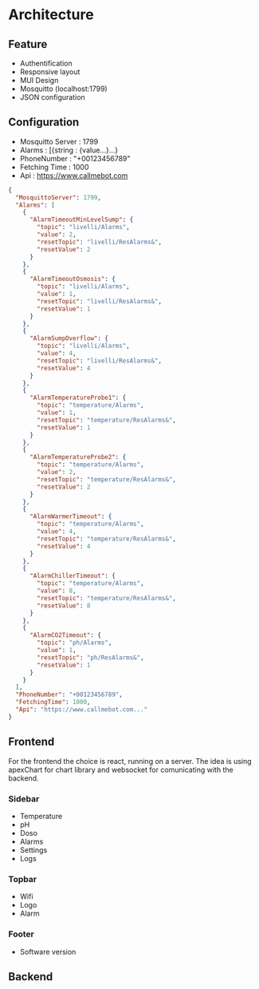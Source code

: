 # Architecture

## Feature

* Authentification
* Responsive layout
* MUI Design
* Mosquitto (localhost:1799)
* JSON configuration

## Configuration

* Mosquitto Server : 1799
* Alarms : [{string : {value...}...}
* PhoneNumber : "+00123456789"
* Fetching Time : 1000
* Api : https://www.callmebot.com


```json
{
  "MosquittoServer": 1799,
  "Alarms": [
    {
      "AlarmTimeoutMinLevelSump": {
        "topic": "livelli/Alarms",
        "value": 2,
        "resetTopic": "livelli/ResAlarms&",
        "resetValue": 2
      }
    },
    {
      "AlarmTimeoutOsmosis": {
        "topic": "livelli/Alarms",
        "value": 1,
        "resetTopic": "livelli/ResAlarms&",
        "resetValue": 1
      }
    },
    {
      "AlarmSumpOverflow": {
        "topic": "livelli/Alarms",
        "value": 4,
        "resetTopic": "livelli/ResAlarms&",
        "resetValue": 4
      }
    },
    {
      "AlarmTemperatureProbe1": {
        "topic": "temperature/Alarms",
        "value": 1,
        "resetTopic": "temperature/ResAlarms&",
        "resetValue": 1
      }
    },
    {
      "AlarmTemperatureProbe2": {
        "topic": "temperature/Alarms",
        "value": 2,
        "resetTopic": "temperature/ResAlarms&",
        "resetValue": 2
      }
    },
    {
      "AlarmWarmerTimeout": {
        "topic": "temperature/Alarms",
        "value": 4,
        "resetTopic": "temperature/ResAlarms&",
        "resetValue": 4
      }
    },
    {
      "AlarmChillerTimeout": {
        "topic": "temperature/Alarms",
        "value": 8,
        "resetTopic": "temperature/ResAlarms&",
        "resetValue": 8
      }
    },
    {
      "AlarmCO2Timeout": {
        "topic": "ph/Alarms",
        "value": 1,
        "resetTopic": "ph/ResAlarms&",
        "resetValue": 1
      }
    }
  ],
  "PhoneNumber": "+00123456789",
  "FetchingTime": 1000,
  "Api": "https://www.callmebot.com..."
}
```


## Frontend

For the frontend the choice is react, running on a server. The idea is using apexChart for chart library and websocket for comunicating with the backend.

### Sidebar

* Temperature
* pH
* Doso
* Alarms
* Settings
* Logs

### Topbar

* Wifi
* Logo
* Alarm


### Footer
* Software version

## Backend
